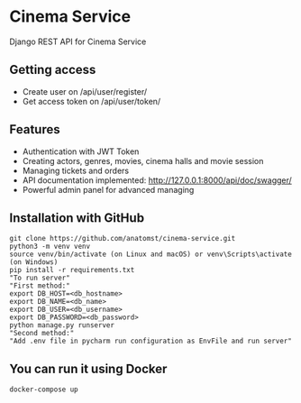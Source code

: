 # Cinema Service

Django REST API for Cinema Service

## Getting access

* Create user on /api/user/register/
* Get access token on /api/user/token/

## Features

* Authentication with JWT Token
* Creating actors, genres, movies, cinema halls and movie session
* Managing tickets and orders
* API documentation implemented: http://127.0.0.1:8000/api/doc/swagger/
* Powerful admin panel for advanced managing

## Installation with GitHub

```shell
git clone https://github.com/anatomst/cinema-service.git
python3 -m venv venv
source venv/bin/activate (on Linux and macOS) or venv\Scripts\activate (on Windows)
pip install -r requirements.txt
"To run server"
"First method:"
export DB_HOST=<db_hostname>
export DB_NAME=<db_name>
export DB_USER=<db_username>
export DB_PASSWORD=<db_password>
python manage.py runserver
"Second method:"
"Add .env file in pycharm run configuration as EnvFile and run server"
```

## You can run it using Docker

```shell
docker-compose up
```